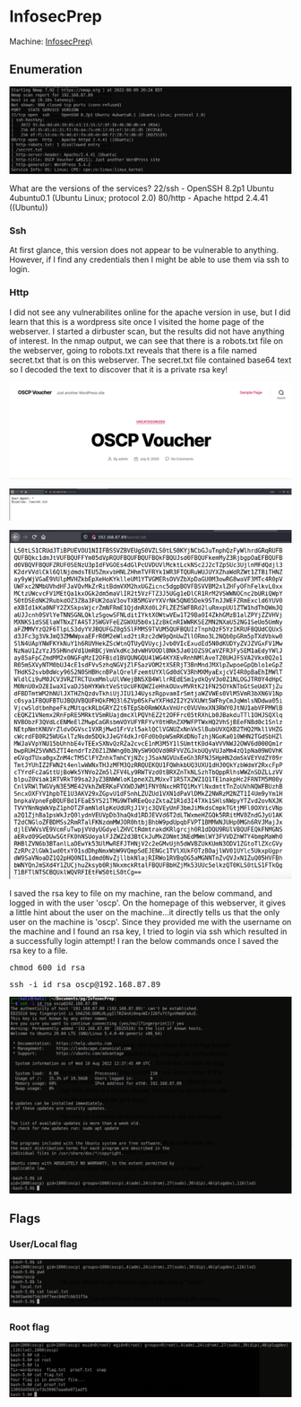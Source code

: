 # InfosecPrep

Machine: [InfosecPrep](https://portal.offensive-security.com/labs/play)\



## Enumeration
![Results!](screenshots/1.png)


What are the versions of the services?
22/ssh - OpenSSH 8.2p1 Ubuntu 4ubuntu0.1 (Ubuntu Linux; protocol 2.0)
80/http - Apache httpd 2.4.41 ((Ubuntu))


### Ssh
At first glance, this version does not appear to be vulnerable to anything. However, if I find any credentials then I might be able to use them via ssh to login.

### Http
I did not see any vulnerabilites online for the apache version in use, but I did learn that this is a wordpress site once I visited the home page of the webserver. I started a dirbuster scan, but the results did not have anything of interest. In the nmap output, we can see that there is a robots.txt file on the webserver, going to robots.txt reveals that there is a file named secret.txt that is on this webserver. The secret.txt file contained base64 text so I decoded the text to discover that it is a private rsa key!


![Results!](screenshots/2.png)

![Results!](screenshots/3.png)

![Results!](screenshots/4.png)

I saved the rsa key to file on my machine, ran the below command, and logged in with the user 'oscp'. On the homepage of this webserver, it gives a little hint about the user on the machine...it directly tells us that the only user on the machine is 'oscp'. Since they provided me with the username on the machine and I found an rsa key, I tried to login via ssh which resulted in a successfully login attempt! I ran the below commands once I saved the rsa key to a file.

<pre>chmod 600 id_rsa</pre>

<pre>ssh -i id_rsa oscp@192.168.87.89</pre>


![Results!](screenshots/5.png)


## Flags

### User/Local flag
![Results!](screenshots/6.png)


### Root flag
![Results!](screenshots/7.png)













